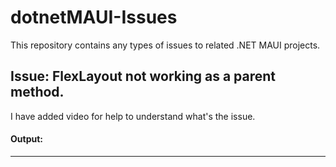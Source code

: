 # dotnetMAUI-Issues
This repository contains any types of issues to related .NET MAUI projects.


## Issue: FlexLayout not working as a parent method.
I have added video for help to understand what's the issue.
#### Output:

------------
